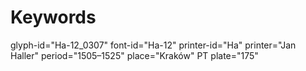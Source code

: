 # Keywords
glyph-id="Ha-12_0307"
font-id="Ha-12"
printer-id="Ha"
printer="Jan Haller"
period="1505–1525"
place="Kraków"
PT plate="175"
